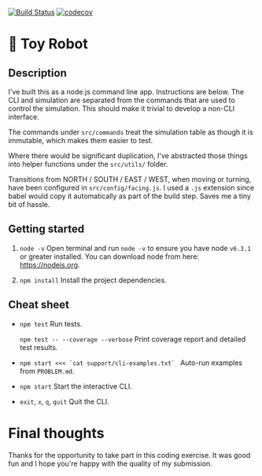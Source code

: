 [![Build Status](https://travis-ci.org/timweightman/toy-robot.svg?branch=master)](https://travis-ci.org/timweightman/toy-robot) [![codecov](https://codecov.io/gh/timweightman/toy-robot/branch/master/graph/badge.svg)](https://codecov.io/gh/timweightman/toy-robot)

# :robot: Toy Robot

## Description
I've built this as a node.js command line app. Instructions are below.
The CLI and simulation are separated from the commands that are used to control the simulation. This should make it trivial to develop a non-CLI interface.

The commands under `src/commands` treat the simulation table as though it is immutable, which makes them easier to test.

Where there would be significant duplication, I've abstracted those things into helper functions under the `src/utils/` folder.

Transitions from NORTH / SOUTH / EAST / WEST, when moving or turning, have been configured in `src/config/facing.js`. I used a `.js` extension since babel would copy it automatically as part of the build step. Saves me a tiny bit of hassle.

## Getting started
1. `node -v` Open terminal and run `node -v` to ensure you have node `v6.3.1` or greater installed. You can download node from here: https://nodejs.org.

1. `npm install` Install the project dependencies.

## Cheat sheet
- `npm test` Run tests.
    
    `npm test -- --coverage --verbose` Print coverage report and detailed test results.

- ``npm start <<< `cat support/cli-examples.txt` `` Auto-run examples from `PROBLEM.md`.

- `npm start` Start the interactive CLI.

- `exit`, `x`, `q`, `quit` Quit the CLI.

# Final thoughts
Thanks for the opportunity to take part in this coding exercise. It was good fun and I hope you're happy with the quality of my submission.
